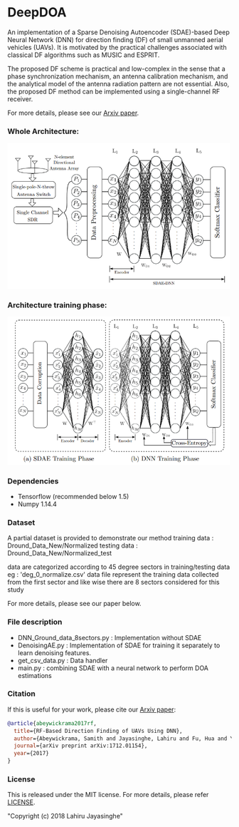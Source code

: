 # DeepDOA
An implementation of a Sparse Denoising Autoencoder (SDAE)-based Deep Neural Network (DNN) for direction finding (DF) of small unmanned aerial vehicles (UAVs). It is motivated by the practical challenges associated with classical DF algorithms such as MUSIC and ESPRIT. 

The proposed DF scheme is practical and low-complex in the sense that a phase synchronization mechanism, an antenna calibration mechanism, and the analytical model of the antenna radiation pattern are not essential. Also, the proposed DF method can be implemented using a single-channel RF receiver.

For more details, please see our [Arxiv paper](https://arxiv.org/pdf/1712.01154.pdf).

### Whole Architecture:

<img src="images/Whole_Architecture.PNG" width="500">

### Architecture training phase:

<img src="images/Training.PNG" width="500">


### Dependencies

- Tensorflow (recommended below 1.5)
- Numpy 1.14.4

### Dataset

A partial dataset is provided to demonstrate our method
training data : Dround_Data_New/Normalized
testing data : Dround_Data_New/Normalized_test

data are categorized according to 45 degree sectors in training/testing data 
eg : 'deg_0_normalize.csv' data file represent the training data collected from the first sector and like wise there are 8 sectors considered for this study

For more details, please see our paper below.

### File description 

- DNN_Ground_data_8sectors.py : Implementation without SDAE
- DenoisingAE.py : Implementation of SDAE for training it separately to learn denoising features.
- get_csv_data.py : Data handler
- main.py : combining SDAE with a neural network to perform DOA estimations


### Citation

If this is useful for your work, please cite our [Arxiv paper](https://arxiv.org/pdf/1712.01154.pdf):

```bibtex
@article{abeywickrama2017rf,
  title={RF-Based Direction Finding of UAVs Using DNN},
  author={Abeywickrama, Samith and Jayasinghe, Lahiru and Fu, Hua and Yuen, Chau},
  journal={arXiv preprint arXiv:1712.01154},
  year={2017}
}
```
### License
This is released under the MIT license. For more details, please refer
[LICENSE](https://github.com/LahiruJayasinghe/DeepDOA/blob/master/LICENSE).

"Copyright (c) 2018 Lahiru Jayasinghe"
